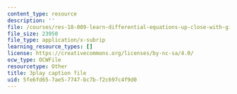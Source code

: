 ```yaml
---
content_type: resource
description: ''
file: /courses/res-18-009-learn-differential-equations-up-close-with-gilbert-strang-and-cleve-moler-fall-2015/5fe6fd657ae57747bc7bf2c697c4f9d0_N6pc8Axv3Gs.srt
file_size: 23950
file_type: application/x-subrip
learning_resource_types: []
license: https://creativecommons.org/licenses/by-nc-sa/4.0/
ocw_type: OCWFile
resourcetype: Other
title: 3play caption file
uid: 5fe6fd65-7ae5-7747-bc7b-f2c697c4f9d0
---
```

